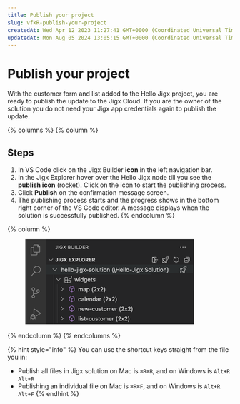 ```yaml
---
title: Publish your project
slug: vfkR-publish-your-project
createdAt: Wed Apr 12 2023 11:27:41 GMT+0000 (Coordinated Universal Time)
updatedAt: Mon Aug 05 2024 13:05:15 GMT+0000 (Coordinated Universal Time)
---
```


# Publish your project

With the customer form and list added to the Hello Jigx project, you are ready to publish the update to the Jigx Cloud. If you are the owner of the solution you do not need your Jigx app credentials again to publish the update.

{% columns %}
{% column %}
## Steps

1. In VS Code click on the Jigx Builder **icon** in the left navigation bar.
2. In the Jigx Explorer hover over the Hello Jigx node till you see the **publish icon** (rocket). Click on the icon to start the publishing process.
3. Click **Publish** on the confirmation message screen.
4. The publishing process starts and the progress shows in the bottom right corner of the VS Code editor. A message displays when the solution is successfully published.&#x20;
{% endcolumn %}

{% column %}
<figure><img src="../../../.gitbook/assets/CustomerPublish.png" alt=""><figcaption></figcaption></figure>
{% endcolumn %}
{% endcolumns %}

{% hint style="info" %}
You can use the shortcut keys straight from the file you in:

* Publish all files in Jigx solution on Mac is `⌘R⌘R`, and on Windows is `Alt+R Alt+R`
* Publishing an individual file on Mac is `⌘R⌘F`, and on Windows is `Alt+R Alt+F`&#x20;
{% endhint %}
